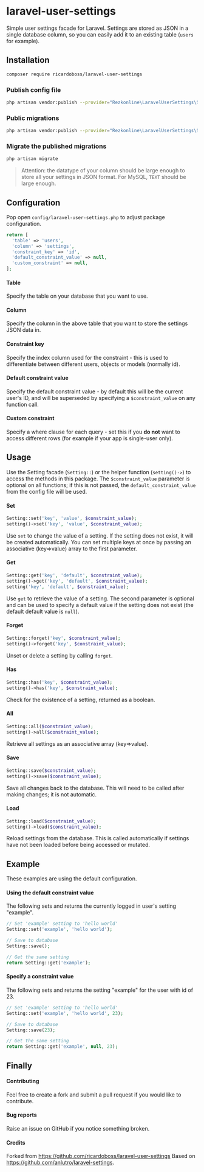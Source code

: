 # laravel-user-settings
Simple user settings facade for Laravel. Settings are stored as JSON in a single database column, so you can easily add it to an existing table (`users` for example).


## Installation

```bash
composer require ricardoboss/laravel-user-settings
```

### Publish config file

```bash
php artisan vendor:publish --provider="Rezkonline\LaravelUserSettings\ServiceProvider" --tag="config"
```

### Public migrations

```bash
php artisan vendor:publish --provider="Rezkonline\LaravelUserSettings\ServiceProvider" --tag="migrations"
```

### Migrate the published migrations

```bash
php artisan migrate
```

> Attention: the datatype of your column should be large enough to store all your settings in JSON format. For MySQL, `TEXT` should be large enough.


## Configuration
Pop open `config/laravel-user-settings.php` to adjust package configuration.

```php
return [
  'table' => 'users',
  'column' => 'settings',
  'constraint_key' => 'id',
  'default_constraint_value' => null,
  'custom_constraint' => null,
];
```

#### Table
Specify the table on your database that you want to use.

#### Column
Specify the column in the above table that you want to store the settings JSON data in.

#### Constraint key
Specify the index column used for the constraint - this is used to differentiate between different users, objects or models (normally id).

#### Default constraint value
Specify the default constraint value - by default this will be the current user's ID, and will be superseded by specifying a `$constraint_value` on any function call.

#### Custom constraint
Specify a where clause for each query - set this if you **do not** want to access different rows (for example if your app is single-user only).


## Usage
Use the Setting facade (`Setting::`) or the helper function (`setting()->`) to access the methods in this package. The `$constraint_value` parameter is optional on all functions; if this is not passed, the `default_constraint_value` from the config file will be used.

#### Set
```php
Setting::set('key', 'value', $constraint_value);
setting()->set('key', 'value', $constraint_value);
```
Use `set` to change the value of a setting. If the setting does not exist, it will be created automatically. You can set multiple keys at once by passing an associative (key=>value) array to the first parameter.

#### Get
```php
Setting::get('key', 'default', $constraint_value);
setting()->get('key', 'default', $constraint_value);
setting('key', 'default', $constraint_value);
```
Use `get` to retrieve the value of a setting. The second parameter is optional and can be used to specify a default value if the setting does not exist (the default default value is `null`).

#### Forget
```php
Setting::forget('key', $constraint_value);
setting()->forget('key', $constraint_value);
```
Unset or delete a setting by calling `forget`.

#### Has
```php
Setting::has('key', $constraint_value);
setting()->has('key', $constraint_value);
```
Check for the existence of a setting, returned as a boolean.

#### All
```php
Setting::all($constraint_value);
setting()->all($constraint_value);
```
Retrieve all settings as an associative array (key=>value).

#### Save
```php
Setting::save($constraint_value);
setting()->save($constraint_value);
```
Save all changes back to the database. This will need to be called after making changes; it is not automatic.

#### Load
```php
Setting::load($constraint_value);
setting()->load($constraint_value);
```
Reload settings from the database. This is called automatically if settings have not been loaded before being accessed or mutated.


## Example
These examples are using the default configuration.

#### Using the default constraint value
The following sets and returns the currently logged in user's setting "example".
```php
// Set 'example' setting to 'hello world'
Setting::set('example', 'hello world');

// Save to database
Setting::save();

// Get the same setting
return Setting::get('example');
```

#### Specify a constraint value
The following sets and returns the setting "example" for the user with id of 23.
```php
// Set 'example' setting to 'hello world'
Setting::set('example', 'hello world', 23);

// Save to database
Setting::save(23);

// Get the same setting
return Setting::get('example', null, 23);
```


## Finally

#### Contributing
Feel free to create a fork and submit a pull request if you would like to contribute.

#### Bug reports
Raise an issue on GitHub if you notice something broken.

#### Credits

Forked from https://github.com/ricardoboss/laravel-user-settings
Based on https://github.com/anlutro/laravel-settings.
